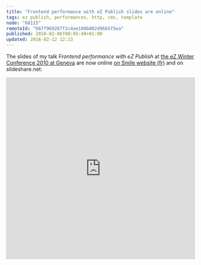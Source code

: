 ```yaml
---
title: "Frontend performance with eZ Publish slides are online"
tags: ez publish, performances, http, cms, template
node: "68115"
remoteId: "667f969267f2c4ae108b802d96b5f5ea"
published: 2010-02-06T00:05:40+01:00
updated: 2016-02-12 12:13
---
```


The slides of my talk *Frontend performance with eZ Publish* at [the eZ Winter
Conference 2010 at
Geneva](http://share.ez.no/blogs/ez/wrap-up-and-slides-of-the-2010-ez-winter-conference-in-geneva)
are now online [on Smile website
(fr)](http://www.smile.fr/actualites/nos-actualites/front-end-performances) and
on slideshare.net:

<iframe src="https://www.slideshare.net/slideshow/embed_code/key/qj6xKHqjxD78DV" width="595" height="485" frameborder="0" marginwidth="0" marginheight="0" scrolling="no" style="border:1px solid #CCC; border-width:1px; margin-bottom:5px; max-width: 100%;" allowfullscreen>

This talk gives some details on the application of [some of the Yahoo! best
practices for speeding up your web
site](http://developer.yahoo.com/performance/rules.html) with [eZ
Publish](/tag/ez-publish) like limiting the number of HTTP requests with [the
ezjscore extension's template
operators](http://share.ez.no/articles/ez-publish/ezjscore-ez-publish-javascript-and-ajax-framework/),
[the optimization of the images uploaded in the CMS
(fr)](/post/optimisation-des-images-generees-par-ez-publish) or [the ability to
set far future expires headers for ressources in the storage
directory](https://www.mail-archive.com/sdk-public@lists.ez.no/msg00221.html) of
the CMS...
